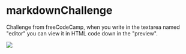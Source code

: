 # markdownChallenge

Challenge from freeCodeCamp, when you write in the textarea named "editor" you can view it in HTML code down in the "preview".

![](https://i.imgur.com/t9fmxuI.png)
